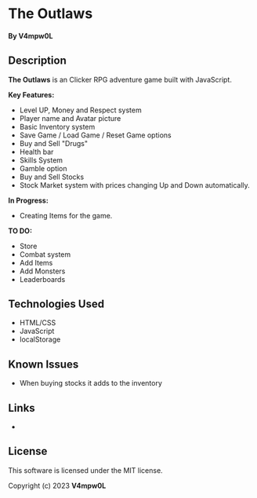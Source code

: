 # The Outlaws 
  
  
 #### By V4mpw0L 
  
 ## Description 
  
 **The Outlaws** is an Clicker RPG adventure game built with JavaScript.  
  
 **Key Features:** 
 * Level UP, Money and Respect system
 * Player name and Avatar picture
 * Basic Inventory system 
 * Save Game / Load Game / Reset Game options 
 * Buy and Sell "Drugs"
 * Health bar
 * Skills System
 * Gamble option 
 * Buy and Sell Stocks
 * Stock Market system with prices changing Up and Down automatically.

 **In Progress:**
 * Creating Items for the game. 


 **TO DO:** 
 * Store
 * Combat system 
 * Add Items
 * Add Monsters
 * Leaderboards

 ## Technologies Used 
  
 * HTML/CSS 
 * JavaScript 
 * localStorage 
  
 ## Known Issues 
  
 * When buying stocks it adds to the inventory
  
 ## Links 
  
 *
  
 ## License 
  
 This software is licensed under the MIT license. 
  
 Copyright (c) 2023 **V4mpw0L**
